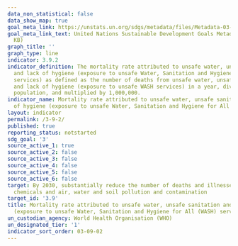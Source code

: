 ```yaml
---
data_non_statistical: false
data_show_map: true
goal_meta_link: https://unstats.un.org/sdgs/metadata/files/Metadata-03-09-02.pdf
goal_meta_link_text: United Nations Sustainable Development Goals Metadata (PDF 214
  KB)
graph_title: ''
graph_type: line
indicator: 3.9.2
indicator_definition: The mortality rate attributed to unsafe water, unsafe sanitation
  and lack of hygiene (exposure to unsafe Water, Sanitation and Hygiene for All (WASH)
  services) as defined as the number of deaths from unsafe water, unsafe sanitation
  and lack of hygiene (exposure to unsafe WASH services) in a year, divided by the
  population, and multiplied by 1,000,000.
indicator_name: Mortality rate attributed to unsafe water, unsafe sanitation and lack
  of hygiene (exposure to unsafe Water, Sanitation and Hygiene for All (WASH) services)
layout: indicator
permalink: /3-9-2/
published: true
reporting_status: notstarted
sdg_goal: '3'
source_active_1: true
source_active_2: false
source_active_3: false
source_active_4: false
source_active_5: false
source_active_6: false
target: By 2030, substantially reduce the number of deaths and illnesses from hazardous
  chemicals and air, water and soil pollution and contamination
target_id: '3.9'
title: Mortality rate attributed to unsafe water, unsafe sanitation and lack of hygiene
  (exposure to unsafe Water, Sanitation and Hygiene for All (WASH) services)
un_custodian_agency: World Health Organisation (WHO)
un_designated_tier: '1'
indicator_sort_order: 03-09-02
---
```

